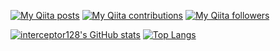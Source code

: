 [![My Qiita posts](https://qiita-badge.apiapi.app/s/septum128/posts.svg)](http://qiita.com/septum128)
[![My Qiita contributions](https://qiita-badge.apiapi.app/s/septum128/contributions.svg)](http://qiita.com/septum128)
[![My Qiita followers](https://qiita-badge.apiapi.app/s/septum128/followers.svg)](http://qiita.com/septum128)

[![interceptor128's GitHub stats](https://github-readme-stats-git-masterrstaa-rickstaa.vercel.app/api?username=interceptor128&show_icons=true&theme=solarized-dark)](https://github.com/interceptor128/github-readme-stats)
[![Top Langs](https://github-readme-stats-git-masterrstaa-rickstaa.vercel.app/api/top-langs/?username=interceptor128)](https://github.com/interceptor128/github-readme-stats)
